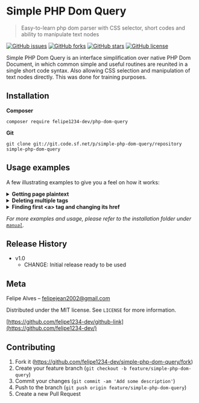 # Simple PHP Dom Query
> Easy-to-learn php dom parser with CSS selector, short codes and ability to manipulate text nodes

[![GitHub issues](https://img.shields.io/github/issues/felipe1234-dev/simple-php-dom-query)](https://github.com/felipe1234-dev/simple-php-dom-query/issues)
[![GitHub forks](https://img.shields.io/github/forks/felipe1234-dev/simple-php-dom-query)](https://github.com/felipe1234-dev/simple-php-dom-query/network)
[![GitHub stars](https://img.shields.io/github/stars/felipe1234-dev/simple-php-dom-query)](https://github.com/felipe1234-dev/simple-php-dom-query/stargazers)
[![GitHub license](https://img.shields.io/github/license/felipe1234-dev/simple-php-dom-query)](https://github.com/felipe1234-dev/simple-php-dom-query/blob/main/LICENSE)

Simple PHP Dom Query is an interface simplification over native PHP Dom Document, in which common simple and useful routines are reunited in a single short code syntax. Also allowing CSS selection and manipulation of text nodes directly. This was done for training purposes.

## Installation

**Composer**

```
composer require felipe1234-dev/php-dom-query
```

**Git**

```
git clone git://git.code.sf.net/p/simple-php-dom-query/repository simple-php-dom-query
```

## Usage examples

A few illustrating examples to give you a feel on how it works:

<details><summary><b>Getting page plaintext</b></summary>

```php
include "path/webparser.php";
$doc = new WebParser();
$doc->loadHTMLFile($url);

echo $doc->query("*")->getText();
```

</details>

<details><summary><b>Deleting multiple tags</b></summary>

```php
include "path/webparser.php";
$doc = new WebParser();
$doc->loadHTMLFile($url);

$doc->query("head, script, noscript, style")->remove();

$doc->output();
```

</details>

<details><summary><b>Finding first &lt;a&gt; tag and changing its href</b></summary>

```php
include "path/webparser.php";
$doc = new WebParser();
$doc->loadHTMLFile($url);

$doc->query("a[1]")->href("folder/index.html");

$doc->output();
```

</details>

_For more examples and usage, please refer to the installation folder under [`manual`](manual/start.md)._

## Release History

* v1.0
    * CHANGE: Initial release ready to be used

## Meta

Felipe Alves – felipejean2002@gmail.com

Distributed under the MIT license. See ``LICENSE`` for more information.

[https://github.com/felipe1234-dev/github-link](https://github.com/felipe1234-dev/)

## Contributing

1. Fork it (<https://github.com/felipe1234-dev/simple-php-dom-query/fork>)
2. Create your feature branch (`git checkout -b feature/simple-php-dom-query`)
3. Commit your changes (`git commit -am 'Add some description'`)
4. Push to the branch (`git push origin feature/simple-php-dom-query`)
5. Create a new Pull Request
